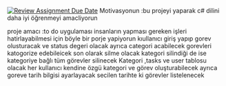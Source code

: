 [![Review Assignment Due Date](https://classroom.github.com/assets/deadline-readme-button-24ddc0f5d75046c5622901739e7c5dd533143b0c8e959d652212380cedb1ea36.svg)](https://classroom.github.com/a/uelKf0-p)
Motivasyonun :bu projeyi yaparak c# dilini daha iyi öğrenmeyi amacliyorun 


proje amacı :to do uygulaması insanların yapması gereken işleri hatirlayabilmesi için böyle bir porje yapiyorun
kıullanıcı giriş yapıp gorev olusturacak ve status degeri olacak  ayrıca categori acabilecek gorevleri katogorize edebileicek son olarak silme olacak kategori silindiği de ise kategoriye bağlı tüm görevler silinecek
Kategori ,tasks  ve user tablosu olacak her kullanıcı kendine özgü kategori ve görev oluşturabilecek 
ayrıca goreve tarih bilgisi ayarlayacak secilen tarihte ki görevler listelenecek 
